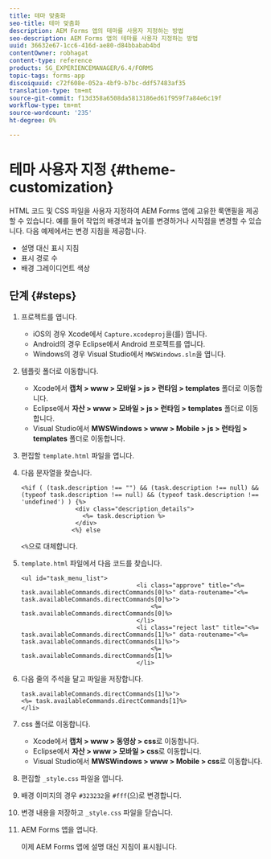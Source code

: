 ```yaml
---
title: 테마 맞춤화
seo-title: 테마 맞춤화
description: AEM Forms 앱의 테마를 사용자 지정하는 방법
seo-description: AEM Forms 앱의 테마를 사용자 지정하는 방법
uuid: 36632e67-1cc6-416d-ae80-d84bbabab4bd
contentOwner: robhagat
content-type: reference
products: SG_EXPERIENCEMANAGER/6.4/FORMS
topic-tags: forms-app
discoiquuid: c72f608e-052a-4bf9-b7bc-ddf57483af35
translation-type: tm+mt
source-git-commit: f13d358a6508da5813186ed61f959f7a84e6c19f
workflow-type: tm+mt
source-wordcount: '235'
ht-degree: 0%

---
```



# 테마 사용자 지정 {#theme-customization}

HTML 코드 및 CSS 파일을 사용자 지정하여 AEM Forms 앱에 고유한 룩앤필을 제공할 수 있습니다. 예를 들어 작업의 배경색과 높이를 변경하거나 시작점을 변경할 수 있습니다. 다음 예제에서는 변경 지침을 제공합니다.

* 설명 대신 표시 지침
* 표시 경로 수
* 배경 그레이디언트 색상

## 단계 {#steps}

1. 프로젝트를 엽니다.

   * iOS의 경우 Xcode에서 `Capture.xcodeproj`을(를) 엽니다.
   * Android의 경우 Eclipse에서 Android 프로젝트를 엽니다.
   * Windows의 경우 Visual Studio에서 `MWSWindows.sln`을 엽니다.

1. 템플릿 폴더로 이동합니다.

   * Xcode에서 **캡처 > www > 모바일 > js > 런타임 > templates** 폴더로 이동합니다.
   * Eclipse에서 **자산 > www > 모바일 > js > 런타임 > templates** 폴더로 이동합니다.
   * Visual Studio에서 **MWSWindows > www > Mobile > js > 런타임 > templates** 폴더로 이동합니다.

1. 편집할 `template.html` 파일을 엽니다.
1. 다음 문자열을 찾습니다.

   ```
   <%if ( (task.description !== "") && (task.description !== null) && (typeof task.description !== null) && (typeof task.description !== 'undefined') ) {%>
                  <div class="description_details">
                    <%= task.description %>
                  </div>
                 <%} else 
   ```

   `<%`으로 대체합니다.

1. `template.html` 파일에서 다음 코드를 찾습니다.

   ```
   <ul id="task_menu_list">
                                   <li class="approve" title="<%= task.availableCommands.directCommands[0]%>" data-routename="<%= task.availableCommands.directCommands[0]%>">
                                       <%= task.availableCommands.directCommands[0]%>
                                   </li>
                                   <li class="reject last" title="<%= task.availableCommands.directCommands[1]%>" data-routename="<%= task.availableCommands.directCommands[1]%>">
                                       <%= task.availableCommands.directCommands[1]%>
                                   </li>
   ```

1. 다음 줄의 주석을 달고 파일을 저장합니다.

   ```
   task.availableCommands.directCommands[1]%>">
   <%= task.availableCommands.directCommands[1]%>
   </li>
   ```

1. css 폴더로 이동합니다.

   * Xcode에서 **캡처 > www > 동영상 > css**&#x200B;로 이동합니다.
   * Eclipse에서 **자산 > www > 모바일 > css**&#x200B;로 이동합니다.
   * Visual Studio에서 **MWSWindows > www > Mobile > css**&#x200B;로 이동합니다.

1. 편집할 `_style.css` 파일을 엽니다.
1. 배경 이미지의 경우 `#323232`을 `#fff`(으)로 변경합니다.
1. 변경 내용을 저장하고 `_style.css` 파일을 닫습니다.
1. AEM Forms 앱을 엽니다.

   이제 AEM Forms 앱에 설명 대신 지침이 표시됩니다.


